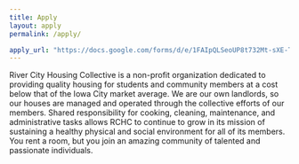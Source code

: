 ```yaml
---
title: Apply
layout: apply
permalink: /apply/

apply_url: "https://docs.google.com/forms/d/e/1FAIpQLSeoUP8t732Mt-sXE-TwhvjBWwXOq4yg5TkhlpQ2Ppe8Sj9rEQ/viewform?embedded=true"
---
```


River City Housing Collective is a non-profit organization dedicated to providing quality housing for students and community members at a cost below that of the Iowa City market average. We are our own landlords, so our houses are managed and operated through the collective efforts of our members. Shared responsibility for cooking, cleaning, maintenance, and administrative tasks allows RCHC to continue to grow in its mission of sustaining a healthy physical and social environment for all of its members. You rent a room, but you join an amazing community of talented and passionate individuals.
